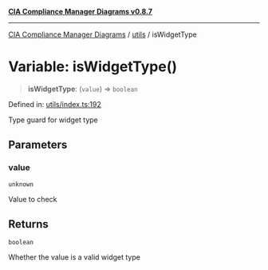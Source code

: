 [**CIA Compliance Manager Diagrams v0.8.7**](../../README.md)

***

[CIA Compliance Manager Diagrams](../../modules.md) / [utils](../README.md) / isWidgetType

# Variable: isWidgetType()

> **isWidgetType**: (`value`) => `boolean`

Defined in: [utils/index.ts:192](https://github.com/Hack23/cia-compliance-manager/blob/c1b03266cad85c2f58531e3fd0aea147fa649ae0/src/utils/index.ts#L192)

Type guard for widget type

## Parameters

### value

`unknown`

Value to check

## Returns

`boolean`

Whether the value is a valid widget type

